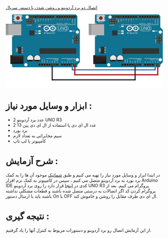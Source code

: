 #

[ اتصال دو برد آردوینو و روشن شدن با دستور سریال](https://github.com/mohsenkmt/MicroProcessor/blob/main/Arduino%20File/14030828/2%20Master_Slave%20Serial/Slave.ino)

<p align="center">
  <img src="https://github.com/mohsenkmt/MicroProcessor/blob/main/Photo/22_MS.jpeg" alt="Master_Slave" />
</p>


# ابزار و وسایل مورد نیاز :
* 2 عدد برد آردوینو UNO R3
* 2 عدد ال ای دی یا استفاده از ال ای دی پین 13
* برد بورد
* سیم مخابراتی به تعداد لازم
* کامپیوتر یا لپ تاپ

 # شرح آزمایش : 
 در ابتدا ابزار و وسایل مورد نیاز را تهیه می کنیم و طبق [شماتیک](https://github.com/mohsenkmt/MicroProcessor/blob/main/Photo/22_MS.jpeg) موجود آن ها را به کمک برد بورد به برد آردوینو متصل می کنیم ، سپس در کامپیوتر به کمک نرم افزار Arduino IDE کدی در [اینجا](https://github.com/mohsenkmt/MicroProcessor/blob/main/Arduino%20File/14030828/1%20Master_Slave%20POT/Slave.ino) قرار دارد را روی برد آردوینو UNO R3 پروگرام می کنیم.
 بعد از پروگرام کردن کد اگر اتصالات به درستی متصل شده باشند و قطعات مشکلی نداشته باشند باید با ارسال دستور On یا OFF ال ای دی طرف مقابل را روشن و خاموش کند.

# نتیجه گیری : 
 از این آزمایش اتصال رو برد آردوینو و دستورات مربوط به کنترل آنها را یاد گرفتیم.
